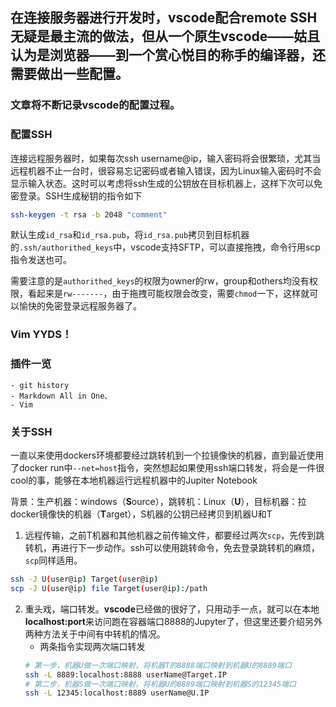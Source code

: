 ## 在连接服务器进行开发时，vscode配合remote SSH无疑是最主流的做法，但从一个原生vscode——姑且认为是浏览器——到一个赏心悦目的称手的编译器，还需要做出一些配置。

### 文章将不断记录vscode的配置过程。

### 配置SSH
连接远程服务器时，如果每次ssh username@ip，输入密码将会很繁琐，尤其当远程机器不止一台时，很容易忘记密码或者输入错误，因为Linux输入密码时不会显示输入状态。这时可以考虑将ssh生成的公钥放在目标机器上，这样下次可以免密登录。SSH生成秘钥的指令如下

```bash
ssh-keygen -t rsa -b 2048 "comment"
```

默认生成`id_rsa`和`id_rsa.pub`，将`id_rsa.pub`拷贝到目标机器的`.ssh/authorithed_keys`中，vscode支持SFTP，可以直接拖拽，命令行用scp指令发送也可。

需要注意的是`authorithed_keys`的权限为owner的rw，group和others均没有权限，看起来是`rw-------`，由于拖拽可能权限会改变，需要`chmod`一下，这样就可以愉快的免密登录远程服务器了。

### **Vim** YYDS！

### 插件一览
    - git history
    - Markdown All in One、
    - Vim


### 关于**SSH**
一直以来使用dockers环境都要经过跳转机到一个拉镜像快的机器，直到最近使用了docker run中`--net=host`指令，突然想起如果使用ssh端口转发，将会是一件很cool的事，能够在本地机器运行远程机器中的Jupiter Notebook

背景：生产机器：windows（**S**ource），跳转机：Linux（**U**），目标机器：拉docker镜像快的机器（**T**arget），S机器的公钥已经拷贝到机器U和T

1. 远程传输，之前T机器和其他机器之前传输文件，都要经过两次`scp`，先传到跳转机，再进行下一步动作。ssh可以使用跳转命令，免去登录跳转机的麻烦，`scp`同样适用。
```bash
ssh -J U(user@ip) Target(user@ip)
scp -J U(user@ip) file Target(user@ip):/path
```

2. 重头戏，端口转发。**vscode**已经做的很好了，只用动手一点，就可以在本地**localhost:port**来访问跑在容器端口8888的Jupyter了，但这里还要介绍另外两种方法关于中间有中转机的情况。
    - 两条指令实现两次端口转发
    ```bash
    # 第一步，机器U做一次端口映射，将机器T的8888端口映射到机器U的8889端口
    ssh -L 8889:localhost:8888 userName@Target.IP
    # 第二步，机器S做一次端口映射，将机器U的8889端口映射到机器S的12345端口
    ssh -L 12345:localhost:8889 userName@U.IP
    ```
<!--     两步实现了一条链路的连通，所以引出来一个问题，有没有方法可以一步实现？答案是肯定的。
    - 一次指令实现两次端口转发
    启发来源于上面提到的`-J`参数，所以尝试了带上跳转机的端口转发，能够达到目的。
    ```bash
    # 实现了本地 12345端口 -> U.IP:8888 -> I.IP:8888的映射 
    ssh -L 12345:userName@U.IP:8888 userName@T.IP
    ``` -->
 
